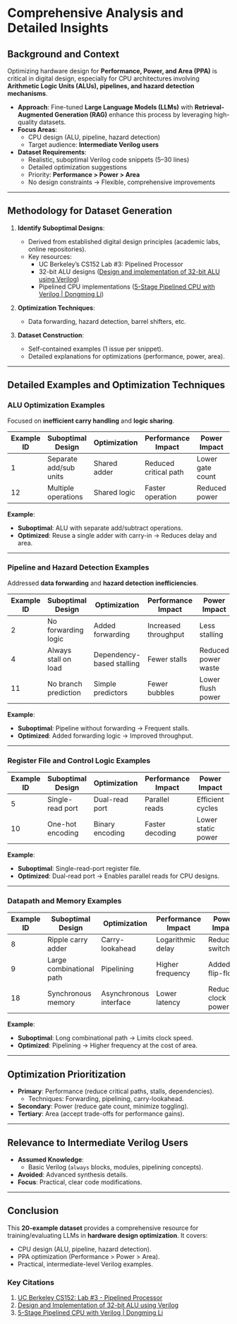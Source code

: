 # Comprehensive Analysis and Detailed Insights

## Background and Context
Optimizing hardware design for **Performance, Power, and Area (PPA)** is critical in digital design, especially for CPU architectures involving **Arithmetic Logic Units (ALUs), pipelines, and hazard detection mechanisms**.  

- **Approach**: Fine-tuned **Large Language Models (LLMs)** with **Retrieval-Augmented Generation (RAG)** enhance this process by leveraging high-quality datasets.  
- **Focus Areas**:  
  - CPU design (ALU, pipeline, hazard detection)  
  - Target audience: **Intermediate Verilog users**  
- **Dataset Requirements**:  
  - Realistic, suboptimal Verilog code snippets (5–30 lines)  
  - Detailed optimization suggestions  
  - Priority: **Performance > Power > Area**  
  - No design constraints → Flexible, comprehensive improvements  

---

## Methodology for Dataset Generation
1. **Identify Suboptimal Designs**:  
   - Derived from established digital design principles (academic labs, online repositories).  
   - Key resources:  
     - UC Berkeley’s CS152 Lab #3: Pipelined Processor  
     - 32-bit ALU designs ([Design and implementation of 32-bit ALU using Verilog](link))  
     - Pipelined CPU implementations ([5-Stage Pipelined CPU with Verilog | Dongming Li](link))  

2. **Optimization Techniques**:  
   - Data forwarding, hazard detection, barrel shifters, etc.  

3. **Dataset Construction**:  
   - Self-contained examples (1 issue per snippet).  
   - Detailed explanations for optimizations (performance, power, area).  

---

## Detailed Examples and Optimization Techniques
### ALU Optimization Examples
Focused on **inefficient carry handling** and **logic sharing**.  

| Example ID | Suboptimal Design      | Optimization           | Performance Impact      | Power Impact          | Area Impact          |
|------------|------------------------|------------------------|-------------------------|-----------------------|----------------------|
| 1          | Separate add/sub units | Shared adder           | Reduced critical path   | Lower gate count      | Smaller footprint    |
| 12         | Multiple operations    | Shared logic           | Faster operation        | Reduced power         | Less area            |

**Example**:  
- **Suboptimal**: ALU with separate add/subtract operations.  
- **Optimized**: Reuse a single adder with carry-in → Reduces delay and area.  

---

### Pipeline and Hazard Detection Examples
Addressed **data forwarding** and **hazard detection inefficiencies**.  

| Example ID | Suboptimal Design          | Optimization               | Performance Impact      | Power Impact          | Area Impact          |
|------------|----------------------------|----------------------------|-------------------------|-----------------------|----------------------|
| 2          | No forwarding logic        | Added forwarding           | Increased throughput    | Less stalling         | Small overhead       |
| 4          | Always stall on load       | Dependency-based stalling  | Fewer stalls            | Reduced power waste   | Minimal impact       |
| 11         | No branch prediction       | Simple predictors          | Fewer bubbles           | Lower flush power     | Small area cost      |

**Example**:  
- **Suboptimal**: Pipeline without forwarding → Frequent stalls.  
- **Optimized**: Added forwarding logic → Improved throughput.  

---

### Register File and Control Logic Examples
| Example ID | Suboptimal Design      | Optimization           | Performance Impact      | Power Impact          | Area Impact          |
|------------|------------------------|------------------------|-------------------------|-----------------------|----------------------|
| 5          | Single-read port       | Dual-read port         | Parallel reads          | Efficient cycles      | Increased area       |
| 10         | One-hot encoding       | Binary encoding        | Faster decoding         | Lower static power    | Reduced flip-flops   |

**Example**:  
- **Suboptimal**: Single-read-port register file.  
- **Optimized**: Dual-read port → Enables parallel reads for CPU designs.  

---

### Datapath and Memory Examples
| Example ID | Suboptimal Design          | Optimization               | Performance Impact      | Power Impact          | Area Impact          |
|------------|----------------------------|----------------------------|-------------------------|-----------------------|----------------------|
| 8          | Ripple carry adder         | Carry-lookahead            | Logarithmic delay       | Reduced switching     | More logic           |
| 9          | Large combinational path   | Pipelining                 | Higher frequency        | Added flip-flops      | Increased area       |
| 18         | Synchronous memory         | Asynchronous interface     | Lower latency           | Reduced clock power   | Similar area         |

**Example**:  
- **Suboptimal**: Long combinational path → Limits clock speed.  
- **Optimized**: Pipelining → Higher frequency at the cost of area.  

---

## Optimization Prioritization
- **Primary**: Performance (reduce critical paths, stalls, dependencies).  
  - Techniques: Forwarding, pipelining, carry-lookahead.  
- **Secondary**: Power (reduce gate count, minimize toggling).  
- **Tertiary**: Area (accept trade-offs for performance gains).  

---

## Relevance to Intermediate Verilog Users
- **Assumed Knowledge**:  
  - Basic Verilog (`always` blocks, modules, pipelining concepts).  
- **Avoided**: Advanced synthesis details.  
- **Focus**: Practical, clear code modifications.  

---

## Conclusion
This **20-example dataset** provides a comprehensive resource for training/evaluating LLMs in **hardware design optimization**. It covers:  
- CPU design (ALU, pipeline, hazard detection).  
- PPA optimization (Performance > Power > Area).  
- Practical, intermediate-level Verilog examples.  

### Key Citations
1. [UC Berkeley CS152: Lab #3 - Pipelined Processor](link)  
2. [Design and Implementation of 32-bit ALU using Verilog](link)  
3. [5-Stage Pipelined CPU with Verilog | Dongming Li](link)  